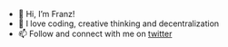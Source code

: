- 👋 Hi, I’m Franz!
- 👀 I love coding, creative thinking and decentralization
- 📫 Follow and connect with me on [twitter](https://twitter.com/franzquarshie)
 

<!---
FranzQ/FranzQ is a ✨ special ✨ repository because its `README.md` (this file) appears on your GitHub profile.
You can click the Preview link to take a look at your changes.
--->
